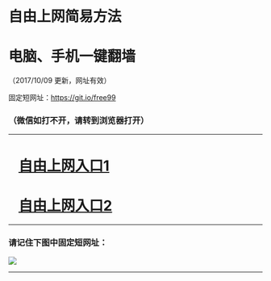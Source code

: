 ﻿# 自由上网简易方法

# 电脑、手机一键翻墙

（2017/10/09 更新，网址有效）

固定短网址：https://git.io/free99

### （微信如打不开，请转到浏览器打开）


***





# &nbsp;&nbsp; <a href="http://ft373726474.fwq-tz-1001.info/fwqtz01.html?t=10090014325 " target="_blank">自由上网入口1</a>
# &nbsp;&nbsp; <a href="http://ft1127312009.fwq-tz-1002.info/fwqtz02.html?t=100900122857 " target="_blank">自由上网入口2</a>
***

### 请记住下图中固定短网址：

<img src="https://s3-us-west-2.amazonaws.com/fwq-1001/yjfq-20170905okok.png" /> 


***


